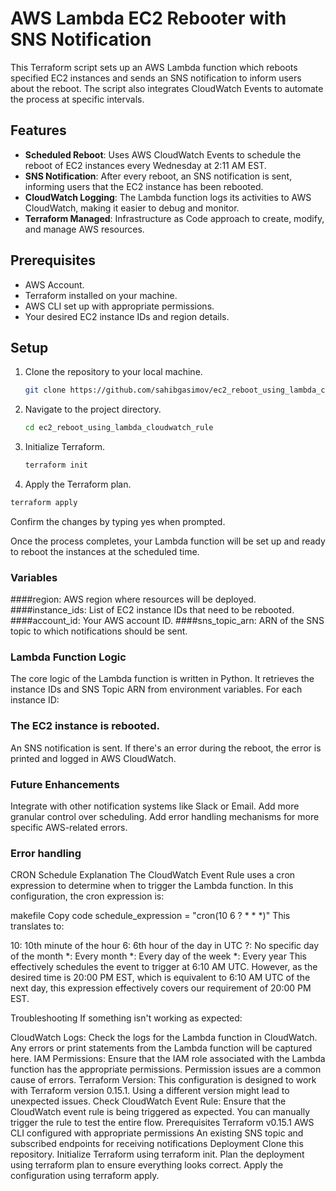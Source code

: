 # AWS Lambda EC2 Rebooter with SNS Notification

This Terraform script sets up an AWS Lambda function which reboots specified EC2 instances and sends an SNS notification to inform users about the reboot. The script also integrates CloudWatch Events to automate the process at specific intervals.

## Features

- **Scheduled Reboot**: Uses AWS CloudWatch Events to schedule the reboot of EC2 instances every Wednesday at 2:11 AM EST.
- **SNS Notification**: After every reboot, an SNS notification is sent, informing users that the EC2 instance has been rebooted.
- **CloudWatch Logging**: The Lambda function logs its activities to AWS CloudWatch, making it easier to debug and monitor.
- **Terraform Managed**: Infrastructure as Code approach to create, modify, and manage AWS resources.

## Prerequisites

- AWS Account.
- Terraform installed on your machine.
- AWS CLI set up with appropriate permissions.
- Your desired EC2 instance IDs and region details.

## Setup

1. Clone the repository to your local machine.
   
   ```bash
   git clone https://github.com/sahibgasimov/ec2_reboot_using_lambda_cloudwatch_rule.git
2. Navigate to the project directory.

   ```bash
   cd ec2_reboot_using_lambda_cloudwatch_rule
   ```
3. Initialize Terraform.
   ```bash
   terraform init
   ```
4. Apply the Terraform plan.

  ```bash
  terraform apply
  ```
Confirm the changes by typing yes when prompted.

Once the process completes, your Lambda function will be set up and ready to reboot the instances at the scheduled time.

### Variables
####region: AWS region where resources will be deployed.
####instance_ids: List of EC2 instance IDs that need to be rebooted.
####account_id: Your AWS account ID.
####sns_topic_arn: ARN of the SNS topic to which notifications should be sent.

### Lambda Function Logic
The core logic of the Lambda function is written in Python. It retrieves the instance IDs and SNS Topic ARN from environment variables. For each instance ID:

### The EC2 instance is rebooted.
An SNS notification is sent.
If there's an error during the reboot, the error is printed and logged in AWS CloudWatch.

### Future Enhancements
Integrate with other notification systems like Slack or Email.
Add more granular control over scheduling.
Add error handling mechanisms for more specific AWS-related errors.


### Error handling

CRON Schedule Explanation
The CloudWatch Event Rule uses a cron expression to determine when to trigger the Lambda function. In this configuration, the cron expression is:

makefile
Copy code
schedule_expression = "cron(10 6 ? * * *)"
This translates to:

10: 10th minute of the hour
6: 6th hour of the day in UTC
?: No specific day of the month
*: Every month
*: Every day of the week
*: Every year
This effectively schedules the event to trigger at 6:10 AM UTC. However, as the desired time is 20:00 PM EST, which is equivalent to 6:10 AM UTC of the next day, this expression effectively covers our requirement of 20:00 PM EST.

Troubleshooting
If something isn't working as expected:

CloudWatch Logs: Check the logs for the Lambda function in CloudWatch. Any errors or print statements from the Lambda function will be captured here.
IAM Permissions: Ensure that the IAM role associated with the Lambda function has the appropriate permissions. Permission issues are a common cause of errors.
Terraform Version: This configuration is designed to work with Terraform version 0.15.1. Using a different version might lead to unexpected issues.
Check CloudWatch Event Rule: Ensure that the CloudWatch event rule is being triggered as expected. You can manually trigger the rule to test the entire flow.
Prerequisites
Terraform v0.15.1
AWS CLI configured with appropriate permissions
An existing SNS topic and subscribed endpoints for receiving notifications
Deployment
Clone this repository.
Initialize Terraform using terraform init.
Plan the deployment using terraform plan to ensure everything looks correct.
Apply the configuration using terraform apply.


